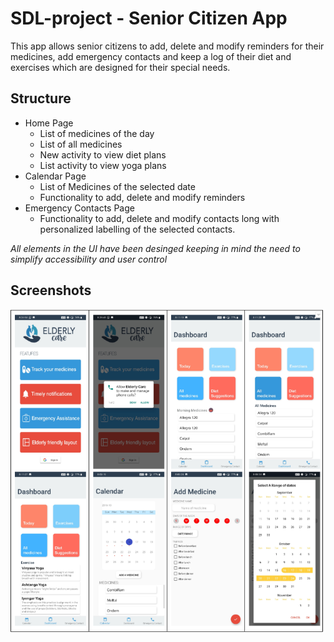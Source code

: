 # SDL-project - Senior Citizen App

This app allows senior citizens to add, delete and modify reminders for their medicines, add emergency contacts and keep a log of their diet and exercises which are designed for their special needs.

## Structure
* Home Page
   * List of medicines of the day
   * List of all medicines
   * New activity to view diet plans
   * List activity to view yoga plans 
* Calendar Page
   * List of Medicines of the selected date
   * Functionality to add, delete and modify reminders
* Emergency Contacts Page
   * Functionality to add, delete and modify contacts long with personalized labelling of the selected contacts.

*All elements in the UI have been desinged keeping in mind the need to simplify accessibility and user control*

## Screenshots

![Screenshots](https://github.com/VaticanCameos99/SDL-project-/blob/master/Screenshots.png?raw=True)

